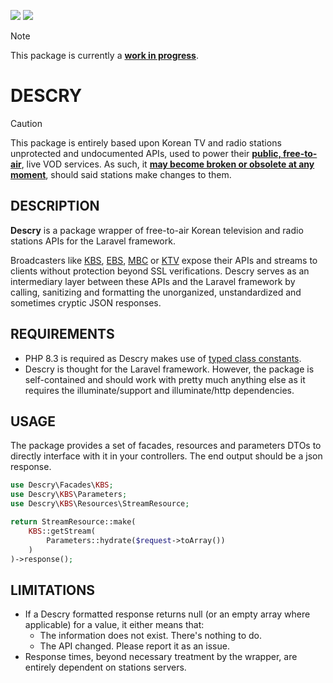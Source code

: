 <p>
    <picture>
        <img src=https://img.shields.io/badge/PHP-8.3-%237A86B8?logo=php&logoColor=FFF />
    </picture>
    <picture>
        <img src=https://img.shields.io/badge/Laravel-11-%23FF2D20?logo=laravel&logoColor=FFF />
    </picture>
</p>

> [!NOTE]
> This package is currently a <ins>__work in progress__</ins>.

# __DESCRY__

> [!CAUTION]
> This package is entirely based upon Korean TV and radio stations unprotected and undocumented APIs, used to power their <ins>__public, free-to-air__</ins>, live VOD services. As such, it <ins>__may become broken or obsolete at any moment__</ins>, should said stations make changes to them.

## __DESCRIPTION__

__Descry__ is a package wrapper of free-to-air Korean television and radio stations APIs for the Laravel framework.

Broadcasters like <a href="https://www.kbs.co.kr/" target="_blank">KBS</a>, <a href="https://www.ebs.co.kr/" target="_blank">EBS</a>, <a href="https://www.imbc.com/" target="_blank">MBC</a> or <a href="https://www.ktv.go.kr/" target="_blank">KTV</a> expose their APIs and streams to clients without protection beyond SSL verifications. Descry serves as an intermediary layer between these APIs and the Laravel framework by calling, sanitizing and formatting the unorganized, unstandardized and sometimes cryptic JSON responses.

## __REQUIREMENTS__
- PHP 8.3 is required as Descry makes use of <a href="https://www.php.net/releases/8.3/en.php#typed_class_constants" target="_blank">typed class constants</a>.
- Descry is thought for the Laravel framework. However, the package is self-contained and should work with pretty much anything else as it requires the illuminate/support and illuminate/http dependencies.

## __USAGE__

The package provides a set of facades, resources and parameters DTOs to directly interface with it in your controllers. The end output should be a json response.

```php
use Descry\Facades\KBS;
use Descry\KBS\Parameters;
use Descry\KBS\Resources\StreamResource;

return StreamResource::make(
    KBS::getStream(
        Parameters::hydrate($request->toArray())
    )
)->response();
```

## __LIMITATIONS__
- If a Descry formatted response returns null (or an empty array where applicable) for a value, it either means that:
    - The information does not exist. There's nothing to do.
    - The API changed. Please report it as an issue.
- Response times, beyond necessary treatment by the wrapper, are entirely dependent on stations servers.
